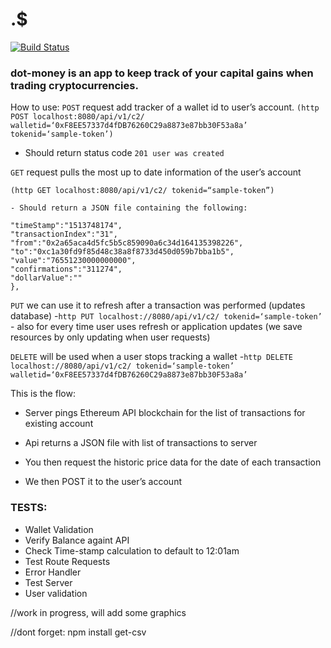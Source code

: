 # .$
[![Build Status](https://travis-ci.org/Dot-money/dot-money.svg?branch=master)](https://travis-ci.org/Dot-money/dot-money)

###  dot-money is an app to keep track of your capital gains when trading cryptocurrencies.

How to use:
 ```POST```
request add tracker of a wallet id to user’s account.
```(http POST localhost:8080/api/v1/c2/ walletid=‘0xF8EE57337d4fDB76260C29a8873e87bb30F53a8a’  tokenid=‘sample-token’)```
   - Should return status code ```201 user was created```

```GET```
request pulls the most up to date information of the user’s account

 ```(http GET localhost:8080/api/v1/c2/ tokenid=“sample-token”)```

    - Should return a JSON file containing the following:
  
  ```{"blockNumber":"4763872",
"timeStamp":"1513748174",
"transactionIndex":"31",
"from":"0x2a65aca4d5fc5b5c859090a6c34d164135398226",
"to":"0xc1a30fd9f85d48c38a8f8733d450d059b7bba1b5",
"value":"76551230000000000",
"confirmations":"311274",
"dollarValue":""
},
```
```PUT```
we can use it to refresh after a transaction was performed (updates database)
            -```http PUT localhost://8080/api/v1/c2/ tokenid=‘sample-token’```
            - also for every time user uses refresh or application updates (we save resources by only updating when user requests)

``` DELETE ```
will be used when a user stops tracking a wallet
                  -```http DELETE localhost://8080/api/v1/c2/ tokenid=‘sample-token’ walletid=‘0xF8EE57337d4fDB76260C29a8873e87bb30F53a8a’```

This is the flow:

- Server pings Ethereum API blockchain for the list of transactions for existing account

- Api returns a JSON file with list of transactions to server

- You then request the historic price data for the date of each transaction

- We then POST it to the user’s account

### TESTS:
- Wallet Validation
- Verify Balance againt API
- Check Time-stamp calculation to default to 12:01am
- Test Route Requests
- Error Handler
- Test Server
- User validation


//work in progress, will add some graphics

//dont forget: npm install get-csv
